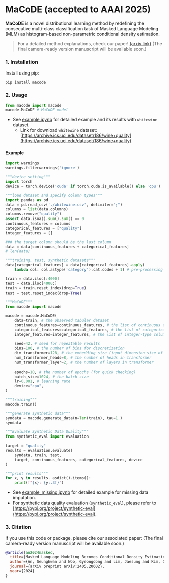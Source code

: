 # MaCoDE (accepted to AAAI 2025)

**MaCoDE** is a novel distributional learning method by redefining the consecutive multi-class classification task of Masked Language Modeling (MLM) as histogram-based non-parametric conditional density estimation. 

> For a detailed method explanations, check our paper! [(arxiv link)](https://arxiv.org/abs/2405.20602)
> (The final camera-ready version manuscript will be available soon.)

### 1. Installation
Install using pip:
```
pip install macode
```

### 2. Usage
```python
from macode import macode
macode.MaCoDE # MaCoDE model
```
- See [example.ipynb](example.ipynb) for detailed example and its results with `whitewine` dataset.
  - Link for download `whitewine` dataset: [https://archive.ics.uci.edu/dataset/186/wine+quality](https://archive.ics.uci.edu/dataset/186/wine+quality)

#### Example
```python
import warnings
warnings.filterwarnings('ignore')

"""device setting"""
import torch
device = torch.device('cuda' if torch.cuda.is_available() else 'cpu')

"""load dataset and specify column types"""
import pandas as pd
data = pd.read_csv('./whitewine.csv', delimiter=";")
columns = list(data.columns)
columns.remove("quality")
assert data.isna().sum().sum() == 0
continuous_features = columns
categorical_features = ["quality"]
integer_features = []

### the target column should be the last column
data = data[continuous_features + categorical_features] 
# len(data)

"""training, test, synthetic datasets"""
data[categorical_features] = data[categorical_features].apply(
    lambda col: col.astype('category').cat.codes + 1) # pre-processing

train = data.iloc[:4000]
test = data.iloc[4000:]
train = train.reset_index(drop=True)
test = test.reset_index(drop=True)

"""MaCoDE"""
from macode import macode

macode = macode.MaCoDE(
    data=train, # the observed tabular dataset
    continuous_features=continuous_features, # the list of continuous columns of data
    categorical_features=categorical_features, # the list of categorical columns of data
    integer_features=integer_features, # the list of integer-type columns of data
    
    seed=42, # seed for repeatable results
    bins=100, # the number of bins for discretization
    dim_transformer=128, # the embedding size (input dimension size of transformer)
    num_transformer_heads=8, # the number of heads in transformer
    num_transformer_layer=2, # the number of layers in transformer
    
    epochs=10, # the number of epochs (for quick checking)
    batch_size=1024, # the batch size
    lr=0.001, # learning rate
    device="cpu",
)

"""training"""
macode.train()

"""generate synthetic data"""
syndata = macode.generate_data(n=len(train), tau=1.)
syndata

"""Evaluate Synthetic Data Quality"""
from synthetic_eval import evaluation

target = "quality"
results = evaluation.evaluate(
    syndata, train, test, 
    target, continuous_features, categorical_features, device
)

"""print results"""
for x, y in results._asdict().items():
    print(f"{x}: {y:.3f}")
```
- See [example_missing.ipynb](example_missing.ipynb) for detailed example for missing data imputation.
- For synthetic data quality evaluation (`synthetic_eval`), please refer to [https://pypi.org/project/synthetic-eval](https://pypi.org/project/synthetic-eval).

### 3. Citation
If you use this code or package, please cite our associated paper: (The final camera-ready version manuscript will be available soon.)
```bibtex
@article{an2024masked,
  title={Masked Language Modeling Becomes Conditional Density Estimation for Tabular Data Synthesis},
  author={An, Seunghwan and Woo, Gyeongdong and Lim, Jaesung and Kim, ChangHyun and Hong, Sungchul and Jeon, Jong-June},
  journal={arXiv preprint arXiv:2405.20602},
  year={2024}
}
```

